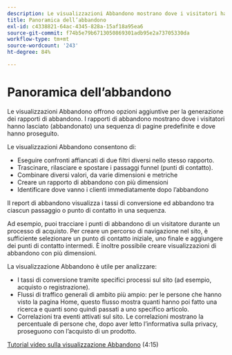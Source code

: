 ```yaml
---
description: Le visualizzazioni Abbandono mostrano dove i visitatori hanno lasciato (abbandonato) una sequenza di pagine predefinita e dove hanno proseguito.
title: Panoramica dell’abbandono
exl-id: c4338821-64ac-4345-828a-15af18a95ea6
source-git-commit: f74b5e79b6713050869301adb95e2a73705330da
workflow-type: tm+mt
source-wordcount: '243'
ht-degree: 84%

---
```


# Panoramica dell’abbandono

Le visualizzazioni Abbandono offrono opzioni aggiuntive per la generazione dei rapporti di abbandono. I rapporti di abbandono mostrano dove i visitatori hanno lasciato (abbandonato) una sequenza di pagine predefinite e dove hanno proseguito.

Le visualizzazioni Abbandono consentono di:

* Eseguire confronti affiancati di due filtri diversi nello stesso rapporto.
* Trascinare, rilasciare e spostare i passaggi funnel (punti di contatto).
* Combinare diversi valori, da varie dimensioni e metriche
* Creare un rapporto di abbandono con più dimensioni
* Identificare dove vanno i clienti immediatamente dopo l’abbandono

Il report di abbandono visualizza i tassi di conversione ed abbandono tra ciascun passaggio o punto di contatto in una sequenza.

Ad esempio, puoi tracciare i punti di abbandono di un visitatore durante un processo di acquisto. Per creare un percorso di navigazione nel sito, è sufficiente selezionare un punto di contatto iniziale, uno finale e aggiungere dei punti di contatto intermedi. È inoltre possibile creare visualizzazioni di abbandono con più dimensioni.

La visualizzazione Abbandono è utile per analizzare:

* I tassi di conversione tramite specifici processi sul sito (ad esempio, acquisto o registrazione).
* Flussi di traffico generali di ambito più ampio: per le persone che hanno visto la pagina Home, questo flusso mostra quanti hanno poi fatto una ricerca e quanti sono quindi passati a uno specifico articolo.
* Correlazioni tra eventi attivati sul sito. Le correlazioni mostrano la percentuale di persone che, dopo aver letto l’informativa sulla privacy, proseguono con l’acquisto di un prodotto.

[Tutorial video sulla visualizzazione Abbandono](https://experienceleague.adobe.com/docs/analytics-learn/tutorials/analysis-workspace/analyzing-customer-journeys/fallout-visualization.html) (4:15)

